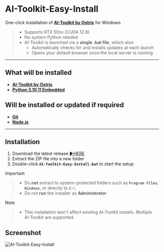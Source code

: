 # AI-Toolkit-Easy-Install

One-click installation of [**AI-Toolkit by Ostris**](https://github.com/ostris/ai-toolkit) for Windows  
> - Supports RTX 50xx (CUDA 12.8)  
> - No system Python needed  
> - AI-Toolkit is launched via a **single .bat file**, which also:  
>   - Automatically checks for and installs updates at each launch  
>   - Opens your default browser once the local server is running  
<!-- > [![GitHub Release](https://img.shields.io/github/v/release/Tavris1/AI-Toolkit-Easy-Install)](https://github.com/Tavris1/AI-Toolkit-Easy-Install/releases/latest/download/AI-Toolkit-Easy-Install.zip)
> [![Github All Releases](https://img.shields.io/github/downloads/Tavris1/AI-Toolkit-Easy-Install/total)]() < !-->

---

## What will be installed  
- [**AI-Toolkit by Ostris**](https://github.com/ostris/ai-toolkit)  
- [**Python 3.10.11 Embedded**](https://www.python.org/downloads/release/python-31011/)

## Will be installed or updated if required 
- [**Git**](https://git-scm.com/)  
- [**Node.js**](https://nodejs.org/en)  

---
## Installation  
1. Download the latest release [:arrow_forward:HERE](https://github.com/Tavris1/AI-Toolkit-Easy-Install/releases/latest/download/AI-Toolkit-Easy-Install.zip)  
2. Extract the ZIP file into a new folder  
3. Double-click **`AI-Toolkit-Easy-Install.bat`** to start the setup
> [!IMPORTANT]
>> - Do **not** extract to system-protected folders such as **`Program Files`**, **`Windows`**, or directly to **`C:\`**  
>> - Do not **run** the installer as **Administrator**

> [!NOTE]
>> - This installation won't affect existing AI-Toolkit installs. Multiple AI-Toolkit are supported.  

## Screenshot  
![AI-Toolkit-Easy-Install](https://github.com/user-attachments/assets/f056eb01-1daf-4607-9eaf-32a6c3d856b2)
